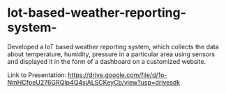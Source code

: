  # Iot-based-weather-reporting-system-
Developed a IoT based weather reporting system, which collects the data about temperature, humidity, pressure in a particular area using sensors and displayed it in the form of a dashboard on a customized website. 

Link to Presentation:
https://drive.google.com/file/d/1o-NmHCfpeU276GRQIp4Q4sjALSCKeyCb/view?usp=drivesdk
